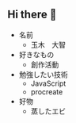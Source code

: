 ## Hi there 👋

* 名前
  * 玉木　大智
* 好きなもの
  * 創作活動
* 勉強したい技術
  * JavaScript
  * procreate
* 好物
  * 蒸したエビ
